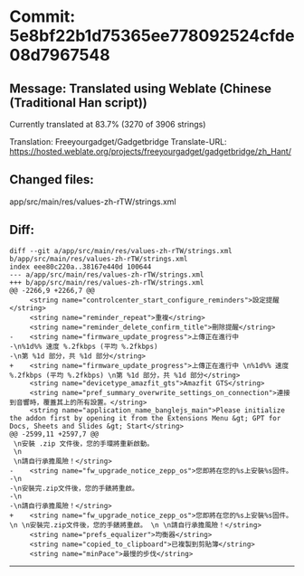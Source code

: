 # Commit: 5e8bf22b1d75365ee778092524cfde08d7967548
## Message: Translated using Weblate (Chinese (Traditional Han script))

Currently translated at 83.7% (3270 of 3906 strings)

Translation: Freeyourgadget/Gadgetbridge
Translate-URL: https://hosted.weblate.org/projects/freeyourgadget/gadgetbridge/zh_Hant/
## Changed files:
app/src/main/res/values-zh-rTW/strings.xml

## Diff:
```
diff --git a/app/src/main/res/values-zh-rTW/strings.xml b/app/src/main/res/values-zh-rTW/strings.xml
index eee80c220a..38167e440d 100644
--- a/app/src/main/res/values-zh-rTW/strings.xml
+++ b/app/src/main/res/values-zh-rTW/strings.xml
@@ -2266,9 +2266,7 @@
     <string name="controlcenter_start_configure_reminders">設定提醒</string>
     <string name="reminder_repeat">重複</string>
     <string name="reminder_delete_confirm_title">刪除提醒</string>
-    <string name="firmware_update_progress">上傳正在進行中
-\n%1d%% 速度 %.2fkbps (平均 %.2fkbps)
-\n第 %1d 部分，共 %1d 部分</string>
+    <string name="firmware_update_progress">上傳正在進行中 \n%1d%% 速度 %.2fkbps (平均 %.2fkbps) \n第 %1d 部分，共 %1d 部分</string>
     <string name="devicetype_amazfit_gts">Amazfit GTS</string>
     <string name="pref_summary_overwrite_settings_on_connection">連接到音響時，覆蓋其上的所有設置。</string>
     <string name="application_name_banglejs_main">Please initialize the addon first by opening it from the Extensions Menu &gt; GPT for Docs, Sheets and Slides &gt; Start</string>
@@ -2599,11 +2597,7 @@
 \n安裝 .zip 文件後，您的手環將重新啟動。
 \n
 \n請自行承擔風險！</string>
-    <string name="fw_upgrade_notice_zepp_os">您即將在您的%s上安裝%s固件。
-\n
-\n安裝完.zip文件後，您的手錶將重啟。
-\n
-\n請自行承擔風險！</string>
+    <string name="fw_upgrade_notice_zepp_os">您即將在您的%s上安裝%s固件。 \n \n安裝完.zip文件後，您的手錶將重啟。 \n \n請自行承擔風險！</string>
     <string name="prefs_equalizer">均衡器</string>
     <string name="copied_to_clipboard">已複製到剪貼簿</string>
     <string name="minPace">最慢的步伐</string>
```
-----------------------------------

